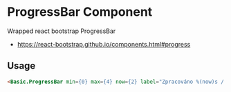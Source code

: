 # ProgressBar Component

Wrapped react bootstrap ProgressBar
* https://react-bootstrap.github.io/components.html#progress


## Usage

```html
<Basic.ProgressBar min={0} max={4} now={2} label="Zpracováno %(now)s / %(max)s" active/>
```
